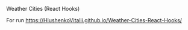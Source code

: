Weather Cities (React Hooks)

For run https://HlushenkoVitalii.github.io/Weather-Cities-React-Hooks/
